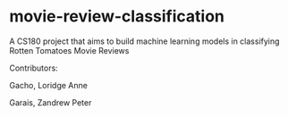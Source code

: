# movie-review-classification
A CS180 project that aims to build machine learning models in classifying Rotten Tomatoes Movie Reviews

Contributors:

Gacho, Loridge Anne

Garais, Zandrew Peter
